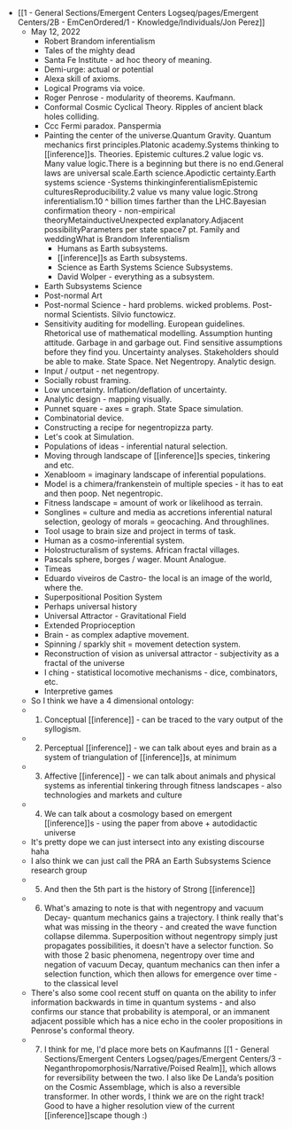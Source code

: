- [[1 - General Sections/Emergent Centers Logseq/pages/Emergent Centers/2B - EmCenOrdered/1 - Knowledge/Individuals/Jon Perez]]
	- May 12, 2022
		- Robert Brandom inferentialism
		- Tales of the mighty dead
		- Santa Fe Institute - ad hoc theory of meaning.
		- Demi-urge: actual or potential
		- Alexa skill of axioms.
		- Logical Programs via voice.
		- Roger Penrose - modularity of theorems. Kaufmann.
		- Conformal Cosmic Cyclical Theory. Ripples of ancient black holes colliding.
		- Ccc Fermi paradox. Panspermia
		- Painting the center of the universe.Quantum Gravity. Quantum mechanics first principles.Platonic academy.Systems thinking to [[inference]]s. Theories. Epistemic cultures.2 value logic vs. Many value logic.There is a beginning but there is no end.General laws are universal scale.Earth science.Apodictic certainty.Earth systems science -Systems thinkinginferentialismEpistemic culturesReproducibility.2 value vs many value logic.Strong inferentialism.10 ^ billion times farther than the LHC.Bayesian confirmation theory - non-empirical theoryMetainductiveUnexpected explanatory.Adjacent possibilityParameters per state space7 pt. Family and weddingWhat is Brandom Inferentialism
			- Humans as Earth subsystems.
			- [[inference]]s as Earth subsystems.
			- Science as Earth Systems Science Subsystems.
			- David Wolper - everything as a subsystem.
		- Earth Subsystems Science
		- Post-normal Art
		- Post-normal Science - hard problems. wicked problems. Post-normal Scientists. Silvio functowicz.
		- Sensitivity auditing for modelling. European guidelines. Rhetorical use of mathematical modelling. Assumption hunting attitude. Garbage in and garbage out. Find sensitive assumptions before they find you. Uncertainty analyses. Stakeholders should be able to make. State Space. Net Negentropy. Analytic design.
		- Input / output - net negentropy.
		- Socially robust framing.
		- Low uncertainty. Inflation/deflation of uncertainty.
		- Analytic design - mapping visually.
		- Punnet square - axes = graph. State Space simulation.
		- Combinatorial device.
		- Constructing a recipe for negentropizza party.
		- Let's cook at Simulation.
		- Populations of ideas - inferential natural selection.
		- Moving through landscape of [[inference]]s species, tinkering and etc.
		- Xenabloom = imaginary landscape of inferential populations.
		- Model is a chimera/frankenstein of multiple species - it has to eat and then poop. Net negentropic.
		- Fitness landscape = amount of work or likelihood as terrain.
		- Songlines = culture and media as accretions inferential natural selection, geology of morals = geocaching. And throughlines.
		- Tool usage to brain size and project in terms of task.
		- Human as a cosmo-inferential system.
		- Holostructuralism of systems. African fractal villages.
		- Pascals sphere, borges / wager. Mount Analogue.
		- Timeas
		- Eduardo viveiros de Castro- the local is an image of the world, where the.
		- Superpositional Position System
		- Perhaps universal history
		- Universal Attractor - Gravitational Field
		- Extended Proprioception
		- Brain - as complex adaptive movement.
		- Spinning / sparkly shit = movement detection system.
		- Reconstruction of vision as universal attractor - subjectivity as a fractal of the universe
		- I ching - statistical locomotive mechanisms - dice, combinators, etc.
		- Interpretive games
	- So I think we have a 4 dimensional ontology:
	- 1. Conceptual [[inference]] - can be traced to the vary output of the syllogism.
	- 2. Perceptual [[inference]] - we can talk about eyes and brain as a system of triangulation of [[inference]]s, at minimum
	- 3. Affective [[inference]] - we can talk about animals and physical systems as inferential tinkering through fitness landscapes - also technologies and markets and culture
	- 4. We can talk about a cosmology based on emergent [[inference]]s - using the paper from above + autodidactic universe
	- It's pretty dope we can just intersect into any existing discourse haha
	- I also think we can just call the PRA an Earth Subsystems Science research group
	- 5. And then the 5th part is the history of Strong [[inference]]
	- 6. What's amazing to note is that with negentropy and vacuum Decay- quantum mechanics gains a trajectory. I think really that's what was missing in the theory - and created the wave function collapse dilemma. Superposition without negentropy simply just propagates possibilities, it doesn't have a selector function. So with those 2 basic phenomena, negentropy over time and negation of vacuum Decay, quantum mechanics can then infer a selection function, which then allows for emergence over time - to the classical level
	- There's also some cool recent stuff on quanta on the ability to infer information backwards in time in quantum systems - and also confirms our stance that probability is atemporal, or an immanent adjacent possible which has a nice echo in the cooler propositions in Penrose's conformal theory.
	- 7. I think for me, I'd place more bets on Kaufmanns [[1 - General Sections/Emergent Centers Logseq/pages/Emergent Centers/3 - Neganthropomorphosis/Narrative/Poised Realm]], which allows for reversibility between the two. I also like De Landa’s position on the Cosmic Assemblage, which is also a reversible transformer. In other words, I think we are on the right track! Good to have a higher resolution view of the current [[inference]]scape though :)